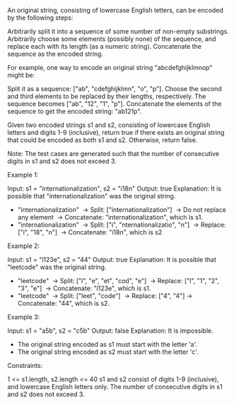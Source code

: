 An original string, consisting of lowercase English letters, can be encoded
by the following steps:


Arbitrarily split it into a sequence of some number of non-empty
substrings.
Arbitrarily choose some elements (possibly none) of the sequence, and replace
each with its length (as a numeric string).
Concatenate the sequence as the encoded string.


For example, one way to encode an original string "abcdefghijklmnop" might
be:


Split it as a sequence: ["ab", "cdefghijklmn", "o", "p"].
Choose the second and third elements to be replaced by their lengths,
respectively. The sequence becomes ["ab", "12", "1", "p"].
Concatenate the elements of the sequence to get the encoded string:
"ab121p".


Given two encoded strings s1 and s2, consisting of lowercase English letters
and digits 1-9 (inclusive), return true if there exists an original string
that could be encoded as both s1 and s2. Otherwise, return false.

Note: The test cases are generated such that the number of consecutive digits
in s1 and s2 does not exceed 3.


Example 1:


Input: s1 = "internationalization", s2 = "i18n"
Output: true
Explanation: It is possible that "internationalization" was the original
string.
- "internationalization" 
⁠ -> Split:       ["internationalization"]
⁠ -> Do not replace any element
⁠ -> Concatenate:  "internationalization", which is s1.
- "internationalization"
⁠ -> Split:       ["i", "nternationalizatio", "n"]
⁠ -> Replace:     ["i", "18",                 "n"]
⁠ -> Concatenate:  "i18n", which is s2


Example 2:


Input: s1 = "l123e", s2 = "44"
Output: true
Explanation: It is possible that "leetcode" was the original string.
- "leetcode" 
⁠ -> Split:      ["l", "e", "et", "cod", "e"]
⁠ -> Replace:    ["l", "1", "2",  "3",   "e"]
⁠ -> Concatenate: "l123e", which is s1.
- "leetcode" 
⁠ -> Split:      ["leet", "code"]
⁠ -> Replace:    ["4",    "4"]
⁠ -> Concatenate: "44", which is s2.


Example 3:


Input: s1 = "a5b", s2 = "c5b"
Output: false
Explanation: It is impossible.
- The original string encoded as s1 must start with the letter 'a'.
- The original string encoded as s2 must start with the letter 'c'.



Constraints:


1 <= s1.length, s2.length <= 40
s1 and s2 consist of digits 1-9 (inclusive), and lowercase English letters
only.
The number of consecutive digits in s1 and s2 does not exceed 3.





